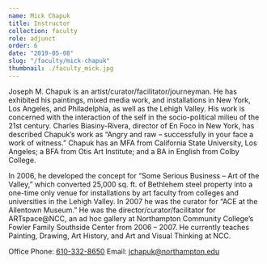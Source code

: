 ```yaml
---
name: Mick Chapuk
title: Instructor
collection: faculty
role: adjunct
order: 6
date: "2019-05-08"
slug: "/faculty/mick-chapuk"
thumbnail: ./faculty_mick.jpg
---
```


Joseph M. Chapuk is an artist/curator/facilitator/journeyman. He has exhibited his paintings, mixed media work, and installations in New York, Los Angeles, and Philadelphia, as well as the Lehigh Valley. His work is concerned with the interaction of the self in the socio-political milieu of the 21st century. Charles Biasiny-Rivera, director of En Foco in New York, has described Chapuk’s work as “Angry and raw – successfully in your face a work of witness.” Chapuk has an MFA from California State University, Los Angeles; a BFA from Otis Art Institute; and a BA in English from Colby College.

In 2006, he developed the concept for “Some Serious Business – Art of the Valley,” which converted 25,000 sq. ft. of Bethlehem steel property into a one-time only venue for installations by art faculty from colleges and universities in the Lehigh Valley. In 2007 he was the curator for “ACE at the Allentown Museum.” He was the director/curator/facilitator for ARTspace@NCC, an ad hoc gallery at Northampton Community College’s Fowler Family Southside Center from 2006 – 2007. He currently teaches Painting, Drawing, Art History, and Art and Visual Thinking at NCC.

Office Phone: <a href="tel:610-332-8650">610-332-8650</a>
Email: <a href="mailto:jchapuk@northampton.edu">jchapuk@northampton.edu</a>
